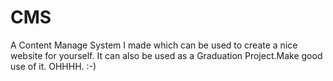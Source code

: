 # CMS
A Content Manage System I made which can be used to create a nice website for yourself. 
It can also be used as a Graduation Project.Make good use of it.
OHHHH. :-)
